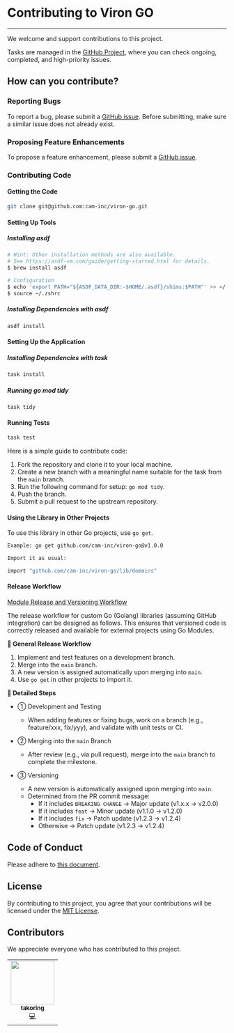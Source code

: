 # Contributing to Viron GO

---

We welcome and support contributions to this project.

Tasks are managed in the [GitHub Project](https://github.com/orgs/cam-inc/projects/2), where you can check ongoing, completed, and high-priority issues.

## How can you contribute?

### Reporting Bugs

To report a bug, please submit a [GitHub issue](https://github.com/cam-inc/viron-go/issues/new?assignees=&labels=bug&template=bug_report.md&title=). Before submitting, make sure a similar issue does not already exist.

### Proposing Feature Enhancements

To propose a feature enhancement, please submit a [GitHub issue](https://github.com/cam-inc/viron-go/issues/new?assignees=&labels=enhancement&template=feature_request.md&title=).

### Contributing Code

#### Getting the Code

```bash
git clone git@github.com:cam-inc/viron-go.git
```

#### Setting Up Tools

##### Installing asdf

```bash
# Hint: Other installation methods are also available.
# See https://asdf-vm.com/guide/getting-started.html for details.
$ brew install asdf

# Configuration
$ echo 'export PATH="${ASDF_DATA_DIR:-$HOME/.asdf}/shims:$PATH"' >> ~/.zshrc
$ source ~/.zshrc
```

##### Installing Dependencies with asdf

```bash
asdf install
```

#### Setting Up the Application

##### Installing Dependencies with task

```bash
task install
```

##### Running go mod tidy

```bash
task tidy
```

#### Running Tests

```bash
task test
```

Here is a simple guide to contribute code:

1. Fork the repository and clone it to your local machine.
2. Create a new branch with a meaningful name suitable for the task from the `main` branch.
3. Run the following command for setup: `go mod tidy`.
4. Push the branch.
5. Submit a pull request to the upstream repository.

#### Using the Library in Other Projects

To use this library in other Go projects, use `go get`.

```bash
Example: go get github.com/cam-inc/viron-go@v1.0.0

Import it as usual:

import "github.com/cam-inc/viron-go/lib/domains"
```

#### Release Workflow

[Module Release and Versioning Workflow](https://go.dev/doc/modules/release-workflow)

The release workflow for custom Go (Golang) libraries (assuming GitHub integration) can be designed as follows. This ensures that versioned code is correctly released and available for external projects using Go Modules.

**🔁 General Release Workflow**

1. Implement and test features on a development branch.
2. Merge into the `main` branch.
3. A new version is assigned automatically upon merging into `main`.
4. Use `go get` in other projects to import it.

**📌 Detailed Steps**

- ① Development and Testing
  - When adding features or fixing bugs, work on a branch (e.g., feature/xxx, fix/yyy), and validate with unit tests or CI.

- ② Merging into the `main` Branch
  - After review (e.g., via pull request), merge into the `main` branch to complete the milestone.

- ③ Versioning
  - A new version is automatically assigned upon merging into `main`.
  - Determined from the PR commit message:
    - If it includes `BREAKING CHANGE` → Major update (v1.x.x → v2.0.0)
    - If it includes `feat` → Minor update (v1.1.0 → v1.2.0)
    - If it includes `fix` → Patch update (v1.2.3 → v1.2.4)
    - Otherwise → Patch update (v1.2.3 → v1.2.4)

## Code of Conduct

Please adhere to [this document](./CODE_OF_CONDUCT.md).

## License

By contributing to this project, you agree that your contributions will be licensed under the [MIT License](./LICENSE).

## Contributors

We appreciate everyone who has contributed to this project.

<table>
  <tr>
    <td align="center"><a href="https://github.com/takoring"><img src="https://avatars.githubusercontent.com/u/24517668?v=4" width="100px;" alt=""/><br /><sub><b>takoring</b></sub></a><br />💻</td>
  </tr>
</table>

